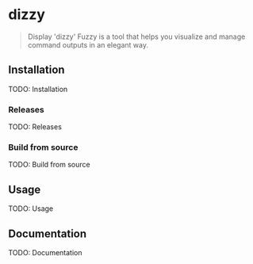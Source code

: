 # dizzy
> Display 'dizzy' Fuzzy is a tool that helps you visualize and manage command outputs in an elegant way.

## Installation
TODO: Installation

### Releases
TODO: Releases

### Build from source
TODO: Build from source

## Usage
TODO: Usage

## Documentation
TODO: Documentation




